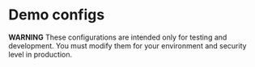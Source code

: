 # Demo configs

**WARNING** These configurations are intended only for testing and development. 
You must modify them for your environment and security level in production.

